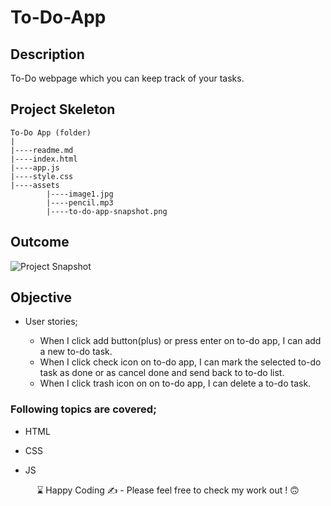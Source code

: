 # To-Do-App

## Description
To-Do webpage which you can keep track of your tasks.

## Project Skeleton 

```
To-Do App (folder)
|
|----readme.md
|----index.html
|----app.js
|----style.css  
|----assets
        |----image1.jpg 
        |----pencil.mp3
        |----to-do-app-snapshot.png
```

## Outcome

![Project Snapshot](./assets/to-do-app-snapshot.png)

## Objective

-  User stories;

   - When I click add button(plus) or press enter on to-do app, I can add a new to-do task.
   - When I click check icon on to-do app, I can mark the selected to-do task as done or as cancel done and send back to to-do list.
   - When I click trash icon on on to-do app, I can delete a to-do task.

### Following topics are covered;

- HTML 

- CSS

- JS

<p align='center'> ⌛ Happy Coding ✍ - Please feel free to check my work out ! 🙃 </p>